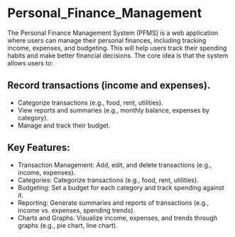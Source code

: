# Personal_Finance_Management
The Personal Finance Management System (PFMS) is a web application where users can manage their personal finances, including tracking income, expenses, and budgeting. This will help users track their spending habits and make better financial decisions. The core idea is that the system allows users to:

## Record transactions (income and expenses).
- Categorize transactions (e.g., food, rent, utilities).
- View reports and summaries (e.g., monthly balance, expenses by category).
- Manage and track their budget.

## Key Features:
- Transaction Management: Add, edit, and delete transactions (e.g., income, expenses).
- Categories: Categorize transactions (e.g., food, rent, utilities).
- Budgeting: Set a budget for each category and track spending against it.
- Reporting: Generate summaries and reports of transactions (e.g., income vs. expenses, spending trends).
- Charts and Graphs: Visualize income, expenses, and trends through graphs (e.g., pie chart, line chart).
